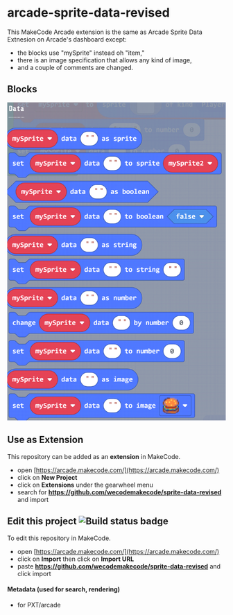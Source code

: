  
# arcade-sprite-data-revised
 This MakeCode Arcade extension is the same as Arcade Sprite Data Extnesion 
 on Arcade's dashboard except:
- the blocks use "mySprite" instead oh "item," 
- there is an image specification that allows any kind of image, 
- and a couple of comments are changed.

## Blocks
![](sprite-data-blocks.gif)

## Use as Extension

This repository can be added as an **extension** in MakeCode.

* open [https://arcade.makecode.com/](https://arcade.makecode.com/)
* click on **New Project**
* click on **Extensions** under the gearwheel menu
* search for **https://github.com/wecodemakecode/sprite-data-revised** and import

## Edit this project ![Build status badge](https://github.com/wecodemakecode/sprite-data-revised/workflows/MakeCode/badge.svg)

To edit this repository in MakeCode.

* open [https://arcade.makecode.com/](https://arcade.makecode.com/)
* click on **Import** then click on **Import URL**
* paste **https://github.com/wecodemakecode/sprite-data-revised** and click import


#### Metadata (used for search, rendering)

* for PXT/arcade
<script src="https://makecode.com/gh-pages-embed.js"></script><script>makeCodeRender("{{ site.makecode.home_url }}", "{{ site.github.owner_name }}/{{ site.github.repository_name }}");</script>
